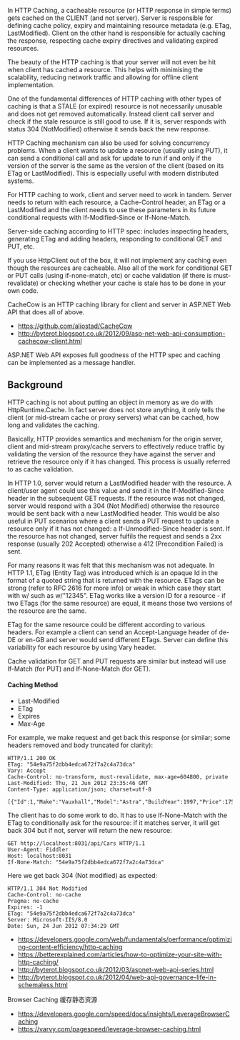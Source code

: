 In HTTP Caching, a cacheable resource (or HTTP response in simple terms) gets cached on the CLIENT (and not server). Server is responsible for defining cache policy, expiry and maintaining resource metadata (e.g. ETag, LastModified). Client on the other hand is responsible for actually caching the response, respecting cache expiry directives and validating expired resources.

The beauty of the HTTP caching is that your server will not even be hit when client has cached a resource. This helps with minimising the scalability, reducing network traffic and allowing for offline client implementation.

One of the fundamental differences of HTTP caching with other types of caching is that a STALE (or expired) resource is not necessarily unusable and does not get removed automatically. Instead client call server and check if the stale resource is still good to use. If it is, server responds with status 304 (NotModified) otherwise it sends back the new response.

HTTP Caching mechanism can also be used for solving concurrency problems. When a client wants to update a resource (usually using PUT), it can send a conditional call and ask for update to run if and only if the version of the server is the same as the version of the client (based on its ETag or LastModified). This is especially useful with modern distributed systems.

For HTTP caching to work, client and server need to work in tandem. Server needs to return with each resource, a Cache-Control header, an ETag or a LastModified and the client needs to use these parameters in its future conditional requests with If-Modified-Since or If-None-Match. 

Server-side caching according to HTTP spec: includes inspecting headers, generating ETag and adding headers, responding to conditional GET and PUT, etc.

If you use HttpClient out of the box, it will not implement any caching even though the resources are cacheable. Also all of the work for conditional GET or PUT calls (using if-none-match, etc) or cache validation (if there is must-revalidate) or checking whether your cache is stale has to be done in your own code. 

CacheCow is an HTTP caching library for client and server in ASP.NET Web API that does all of above.
- https://github.com/aliostad/CacheCow
- http://byterot.blogspot.co.uk/2012/09/asp-net-web-api-consumption-cachecow-client.html

ASP.NET Web API exposes full goodness of the HTTP spec and caching can be implemented as a message handler.

## Background

HTTP caching is not about putting an object in memory as we do with HttpRuntime.Cache. In fact server does not store anything, it only tells the client (or mid-stream cache or proxy servers) what can be cached, how long and validates the caching.

Basically, HTTP provides semantics and mechanism for the origin server, client and mid-stream proxy/cache servers to effectively reduce traffic by validating the version of the resource they have against the server and retrieve the resource only if it has changed. This process is usually referred to as cache validation.

In HTTP 1.0, server would return a LastModified header with the resource. A client/user agent could use this value and send it in the If-Modified-Since header in the subsequent GET requests. If the resource was not changed, server would respond with a 304 (Not Modified) otherwise the resource would be sent back with a new LastModified header. This would be also useful in PUT scenarios where a client sends a PUT request to update a resource only if it has not changed: a If-Unmodified-Since header is sent. If the resource has not changed, server fulfils the request and sends a 2xx response (usually 202 Accepted) otherwise a 412 (Precondition Failed) is sent.

For many reasons it was felt that this mechanism was not adequate. In HTTP 1.1, ETag (Entity Tag) was introduced which is an opaque Id in the format of a quoted string that is returned with the resource. ETags can be strong (refer to RFC 2616 for more info) or weak in which case they start with w/ such as w/"12345". ETag works like a version ID for a resource - if two ETags (for the same resource) are equal, it means those two versions of the resource are the same.

ETag for the same resource could be different according to various headers. For example a client can send an Accept-Language header of de-DE or en-GB and server would send different ETags. Server can define this variability for each resource by using Vary header.

Cache validation for GET and PUT requests are similar but instead will use If-Match (for PUT) and If-None-Match (for GET).

#### Caching Method
- Last-Modified
- ETag
- Expires
- Max-Age

For example, we make request and get back this response (or similar; some headers removed and body truncated for clarity):
```
HTTP/1.1 200 OK
ETag: "54e9a75f2dbb4edca672f7a2c4a73dca"
Vary: Accept
Cache-Control: no-transform, must-revalidate, max-age=604800, private
Last-Modified: Thu, 21 Jun 2012 23:35:46 GMT
Content-Type: application/json; charset=utf-8

[{"Id":1,"Make":"Vauxhall","Model":"Astra","BuildYear":1997,"Price":175.0....
```
The client has to do some work to do. It has to use If-None-Match with the ETag to conditionally ask for the resource: if it matches server, it will get back 304 but if not, server will return the new resource:
```
GET http://localhost:8031/api/Cars HTTP/1.1
User-Agent: Fiddler
Host: localhost:8031
If-None-Match: "54e9a75f2dbb4edca672f7a2c4a73dca"
```
Here we get back 304 (Not modified) as expected:
```
HTTP/1.1 304 Not Modified
Cache-Control: no-cache
Pragma: no-cache
Expires: -1
ETag: "54e9a75f2dbb4edca672f7a2c4a73dca"
Server: Microsoft-IIS/8.0
Date: Sun, 24 Jun 2012 07:34:29 GMT
```

- https://developers.google.com/web/fundamentals/performance/optimizing-content-efficiency/http-caching
- https://betterexplained.com/articles/how-to-optimize-your-site-with-http-caching/
- http://byterot.blogspot.co.uk/2012/03/aspnet-web-api-series.html
- http://byterot.blogspot.co.uk/2012/04/web-api-governance-life-in-schemaless.html

Browser Caching 缓存静态资源
- https://developers.google.com/speed/docs/insights/LeverageBrowserCaching
- https://varvy.com/pagespeed/leverage-browser-caching.html
